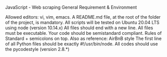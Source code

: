 JavaScript - Web scraping
General Requirement & Environment


Allowed editors: vi, vim, emacs.
A README.md file, at the root of the folder of the project, is mandatory.
All scripts will be tested on Ubuntu 20.04 LTS using node (version 10.14.x)
All files should end with a new line.
All files must be executable.
Your code should be semistandard compliant. Rules of Standard + semicolons on top. Also as reference: AirBnB style
The first line of all Python files should be exactly #!/usr/bin/node.
All codes should use the pycodestyle (version 2.8.*)
